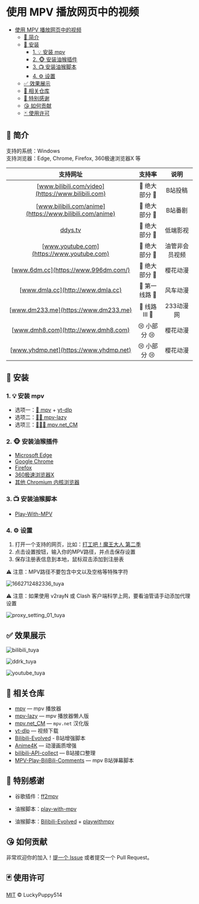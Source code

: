 # 使用 MPV 播放网页中的视频

- [使用 MPV 播放网页中的视频](#使用-mpv-播放网页中的视频)
  - [🌟 简介](#-简介)
  - [🐳 安装](#-安装)
    - [1. 💡 安装 mpv](#1--安装-mpv)
    - [2. 🐵 安装油猴插件](#2--安装油猴插件)
    - [3. 📺 安装油猴脚本](#3--安装油猴脚本)
    - [4. ⚙️ 设置](#4-️-设置)
  - [✅ 效果展示](#-效果展示)
  - [👏 相关仓库](#-相关仓库)
  - [👏 特别感谢](#-特别感谢)
  - [😘 如何贡献](#-如何贡献)
  - [🃏 使用许可](#-使用许可)

## 🌟 简介

支持的系统：Windows  
支持浏览器：Edge, Chrome, Firefox, 360极速浏览器X 等  

| 支持网址 | 支持率 | 说明 |
| :---: | :---: | :---: |
| [www.bilibili.com/video](https://www.bilibili.com) | 🤗 绝大部分 🤗 | B站投稿 |
| [www.bilibili.com/anime](https://www.bilibili.com/anime) | 🤗 绝大部分 🤗 | B站番剧 |
| [ddys.tv](https://ddys2.me) | 🤗 绝大部分 🤗 | 低端影视 |
| [www.youtube.com](https://www.youtube.com) | 🤗 绝大部分 🤗 | 油管非会员视频 |
| [www.6dm.cc](https://www.996dm.com/) | 🤗 绝大部分 🤗 | 樱花动漫 |
| [www.dmla.cc](http://www.dmla.cc) | 🙂 第一线路 🙂 | 风车动漫 |
| [www.dm233.me](https://www.dm233.me) | 🙂 线路Ⅲ 🙂 | 233动漫网 |
| [www.dmh8.com](http://www.dmh8.com) | 😢 小部分 😢 | 樱花动漫 |
| [www.yhdmp.net](https://www.yhdmp.net) | 😢 小部分 😢 | 樱花动漫 |

## 🐳 安装

### 1. 💡 安装 mpv

- 选项一：[🌟 mpv](https://github.com/mpv-player/mpv) + [yt-dlp](https://github.com/yt-dlp/yt-dlp)
- 选项二：[🌟🌟 mpv-lazy](https://www.lckp.top/archives/mpv-lazy)
- 选项三：[🌟🌟🌟 mpv.net_CM](https://www.lckp.top/archives/mpvnetcm)

### 2. 🐵 安装油猴插件

- [Microsoft Edge](https://microsoftedge.microsoft.com/addons/detail/tampermonkey/iikmkjmpaadaobahmlepeloendndfphd)  
- [Google Chrome](https://chrome.google.com/extensions/detail/dhdgffkkebhmkfjojejmpbldmpobfkfo)  
- [Firefox](https://addons.mozilla.org/en-US/firefox/addon/tampermonkey/)  
- [360极速浏览器X](https://chrome.google.com/webstore/detail/tampermonkey/dhdgffkkebhmkfjojejmpbldmpobfkfo)  
- [其他 Chromium 内核浏览器](https://chrome.google.com/webstore/detail/tampermonkey/dhdgffkkebhmkfjojejmpbldmpobfkfo)

### 3. 📺 安装油猴脚本

- [Play-With-MPV](https://greasyfork.org/zh-CN/scripts/444056-play-with-mpv)

### 4. ⚙️ 设置

1. 打开一个支持的网页，比如：[打工吧！魔王大人 第二季](https://www.bilibili.com/bangumi/play/ep674715?p=8&totalPage=9)
2. 点击设置按钮，输入你的MPV路径，并点击保存设置
3. 保存注册表信息到本地，鼠标双击添加到注册表

⚠️ 注意：MPV路径不要包含中文以及空格等特殊字符

![1662712482336_tuya](https://cdn.jsdelivr.net/gh/LuckyPuppy514/pic-bed/common/1662712482336_tuya.jpg)

⚠️ 注意：如果使用 v2rayN 或 Clash 客户端科学上网，要看油管请手动添加代理设置

![proxy_setting_01_tuya](https://cdn.jsdelivr.net/gh/LuckyPuppy514/pic-bed/common/proxy_setting_01_tuya.jpg)

## ✅ 效果展示

![bilibili_tuya](https://cdn.jsdelivr.net/gh/LuckyPuppy514/pic-bed/common/bilibili_tuya.jpg)

![ddrk_tuya](https://cdn.jsdelivr.net/gh/LuckyPuppy514/pic-bed/common/ddrk_tuya.jpg)

![youtube_tuya](https://cdn.jsdelivr.net/gh/LuckyPuppy514/pic-bed/common/youtube_tuya.jpg)

## 👏 相关仓库

- [mpv](https://github.com/mpv-player/mpv) — mpv 播放器
- [mpv-lazy](https://github.com/hooke007/MPV_lazy) — mpv 播放器懒人版
- [mpv.net_CM](https://github.com/hooke007/mpv.net_CM) — `mpv.net` 汉化版
- [yt-dlp](https://github.com/yt-dlp/yt-dlp) — 视频下载
- [Bilibili-Evolved](https://github.com/the1812/Bilibili-Evolved) - B站增强脚本
- [Anime4K](https://github.com/bloc97/Anime4K) — 动漫画质增强
- [bilibili-API-collect](https://github.com/SocialSisterYi/bilibili-API-collect) — B站接口整理
- [MPV-Play-BiliBili-Comments](https://github.com/itKelis/MPV-Play-BiliBili-Comments) — mpv B站弹幕脚本

## 👏 特别感谢

- 谷歌插件：[ff2mpv](https://github.com/woodruffw/ff2mpv)

- 油猴脚本：[play-with-mpv](https://greasyfork.org/zh-CN/scripts/416271-play-with-mpv)

- 油猴脚本：[Bilibili-Evolved](https://github.com/the1812/Bilibili-Evolved) + [playwithmpv](https://github.com/videoanywhere/playwithmpv)

## 😘 如何贡献

非常欢迎你的加入！[提一个 Issue](https://github.com/LuckyPuppy514/Play-With-MPV/issues/new) 或者提交一个 Pull Request。

## 🃏 使用许可

[MIT](https://github.com/LuckyPuppy514/Play-With-MPV/blob/main/LICENSE) © LuckyPuppy514
